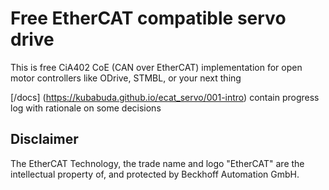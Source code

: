 # Free EtherCAT compatible servo drive

This is free CiA402 CoE (CAN over EtherCAT) implementation for open motor controllers like ODrive, STMBL, or your next thing

[/docs] (https://kubabuda.github.io/ecat_servo/001-intro) contain progress log with rationale on some decisions

## Disclaimer

The EtherCAT Technology, the trade name and logo "EtherCAT" are the intellectual property of, and protected by Beckhoff Automation GmbH.
